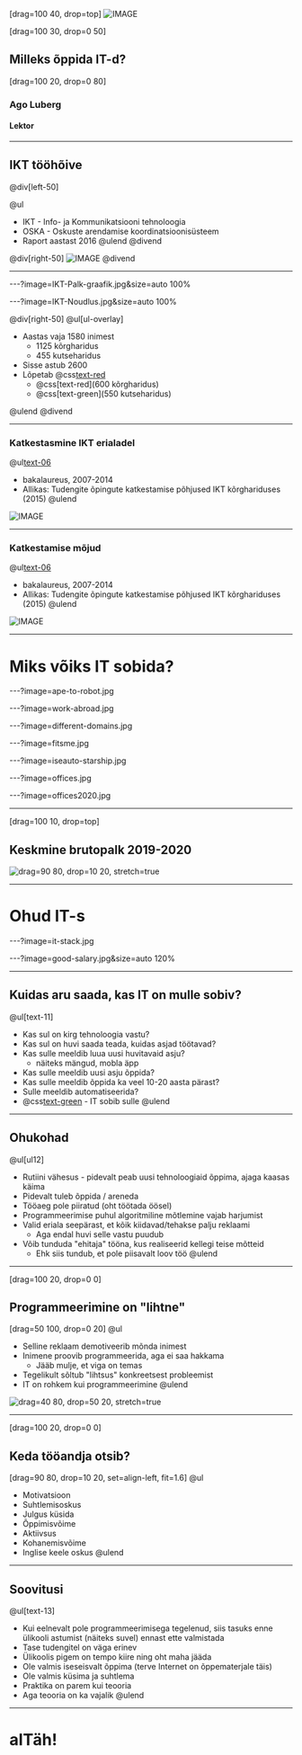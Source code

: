 
[drag=100 40, drop=top]
![IMAGE](taltech_logo.png)

[drag=100 30, drop=0 50]
## Milleks õppida IT-d?

[drag=100 20, drop=0 80]
### Ago Luberg
#### Lektor

---

## IKT tööhõive

@div[left-50]

@ul
- IKT - Info- ja Kommunikatsiooni tehnoloogia
- OSKA - Oskuste arendamise koordinatsioonisüsteem
- Raport aastast 2016
@ulend
@divend

@div[right-50]
![IMAGE](OSKA-IKT-valdkond.jpg)
@divend

---

---?image=IKT-Palk-graafik.jpg&size=auto 100%

---?image=IKT-Noudlus.jpg&size=auto 100%

@div[right-50]
@ul[ul-overlay]
- Aastas vaja 1580 inimest
  - 1125 kõrgharidus
  - 455 kutseharidus
- Sisse astub 2600
- Lõpetab @css[text-red](1150)
  - @css[text-red](600 kõrgharidus)
  - @css[text-green](550 kutseharidus)

@ulend
@divend

---

### Katkestasmine IKT erialadel

@ul[text-06](false)
- bakalaureus, 2007-2014
- Allikas: Tudengite õpingute katkestamise põhjused IKT kõrghariduses (2015)
@ulend

![IMAGE](dropout.png)

---

### Katkestamise mõjud

@ul[text-06](false)
- bakalaureus, 2007-2014
- Allikas: Tudengite õpingute katkestamise põhjused IKT kõrghariduses (2015)
@ulend

![IMAGE](dropout-reasons.png)

---

# Miks võiks IT sobida?

---?image=ape-to-robot.jpg

---?image=work-abroad.jpg

---?image=different-domains.jpg

---?image=fitsme.jpg

---?image=iseauto-starship.jpg

---?image=offices.jpg

---?image=offices2020.jpg

---

[drag=100 10, drop=top]
## Keskmine brutopalk 2019-2020

![drag=90 80, drop=10 20, stretch=true](salary-2019-2020.png)


---

# Ohud IT-s

---?image=it-stack.jpg

---?image=good-salary.jpg&size=auto 120%

---

## Kuidas aru saada, kas IT on mulle sobiv?

@ul[text-11]
- Kas sul on kirg tehnoloogia vastu?
- Kas sul on huvi saada teada, kuidas asjad töötavad?
- Kas sulle meeldib luua uusi huvitavaid asju?
  - näiteks mängud, mobla äpp
- Kas sulle meeldib uusi asju õppida?
- Kas sulle meeldib õppida ka veel 10-20 aasta pärast?
- Sulle meeldib automatiseerida?
- @css[text-green](**JAH**) - IT sobib sulle
@ulend

---

## Ohukohad

@ul[ul12]
- Rutiini vähesus - pidevalt peab uusi tehnoloogiaid õppima, ajaga kaasas käima
- Pidevalt tuleb õppida / areneda
- Tööaeg pole piiratud (oht töötada öösel)
- Programmeerimise puhul algoritmiline mõtlemine vajab harjumist
- Valid eriala seepärast, et kõik kiidavad/tehakse palju reklaami
  - Aga endal huvi selle vastu puudub
- Võib tunduda "ehitaja" tööna, kus realiseerid kellegi teise mõtteid
  - Ehk siis tundub, et pole piisavalt loov töö
@ulend

---

[drag=100 20, drop=0 0]
## Programmeerimine on "lihtne"

[drag=50 100, drop=0 20]
@ul
- Selline reklaam demotiveerib mõnda inimest
- Inimene proovib programmeerida, aga ei saa hakkama
  - Jääb mulje, et viga on temas
- Tegelikult sõltub "lihtsus" konkreetsest probleemist
- IT on rohkem kui programmeerimine
@ulend


![drag=40 80, drop=50 20, stretch=true](draw-horse.jpg)

---
[drag=100 20, drop=0 0]
## Keda tööandja otsib?
[drag=90 80, drop=10 20, set=align-left, fit=1.6]
@ul
- Motivatsioon
- Suhtlemisoskus
- Julgus küsida
- Õppimisvõime
- Aktiivsus
- Kohanemisvõime
- Inglise keele oskus
@ulend

---

## Soovitusi

@ul[text-13]
- Kui eelnevalt pole programmeerimisega tegelenud, siis tasuks enne ülikooli astumist (näiteks suvel) ennast ette valmistada
- Tase tudengitel on väga erinev
- Ülikoolis pigem on tempo kiire ning oht maha jääda
- Ole valmis iseseisvalt õppima (terve Internet on õppematerjale täis)
- Ole valmis küsima ja suhtlema
- Praktika on parem kui teooria
- Aga teooria on ka vajalik
@ulend

---

# aITäh!
